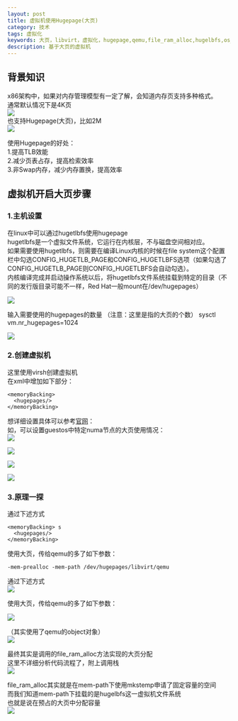 ```yaml
---
layout: post
title: 虚拟机使用Hugepage(大页)
category: 技术
tags: 虚拟化
keywords: 大页，libvirt，虚拟化，hugepage,qemu,file_ram_alloc,hugelbfs,os_mem_prealloc
description: 基于大页的虚拟机
---
```


## 背景知识 ##

x86架构中，如果对内存管理模型有一定了解，会知道内存页支持多种格式。  
通常默认情况下是4K页  
![](http://i.imgur.com/ZaYkrBJ.png)  
也支持Hugepage(大页)，比如2M  
![](http://i.imgur.com/Smq3S2b.png)

使用Hugepage的好处：  
1.提高TLB效能  
2.减少页表占存，提高检索效率  
3.非Swap内存，减少内存置换，提高效率

## 虚拟机开启大页步骤 ##

### 1.主机设置 ###

在linux中可以通过hugetlbfs使用hugepage  
hugetlbfs是一个虚拟文件系统，它运行在内核层，不与磁盘空间相对应。  
如果需要使用hugetlbfs，则需要在编译Linux内核的时候在file system这个配置栏中勾选CONFIG_HUGETLB_PAGE和CONFIG_HUGETLBFS选项（如果勾选了CONFIG_HUGETLB_PAGE则CONFIG_HUGETLBFS会自动勾选）。  
内核编译完成并启动操作系统以后，将hugetlbfs文件系统挂载到特定的目录（不同的发行版目录可能不一样，Red Hat一般mount在/dev/hugepages）  

![](http://i.imgur.com/ps3c2Qu.png)  

输入需要使用的hugepages的数量
（注意：这里是指的大页的个数）
    sysctl vm.nr_hugepages=1024

![](http://i.imgur.com/639HCHX.png)

### 2.创建虚拟机 ###

这里使用virsh创建虚拟机  
在xml中增加如下部分：  

    <memoryBacking>
      <hugepages/>
    </memoryBacking>

想详细设置具体可以参考[官网](http://libvirt.org/formatdomain.html#elementsOSKernel)：  
如，可以设置guestos中特定numa节点的大页使用情况：  
![](http://i.imgur.com/X12MAPl.png)

![](http://i.imgur.com/l5YM4pD.png)  

![](http://i.imgur.com/6WLP0Yb.png)

![](http://i.imgur.com/rgNEzLt.png)

### 3.原理一探 ###

通过下述方式  

    <memoryBacking> s
      <hugepages/>
    </memoryBacking>

使用大页，传给qemu的多了如下参数：  

    -mem-prealloc -mem-path /dev/hugepages/libvirt/qemu

通过下述方式  
![](http://i.imgur.com/clytJZu.png)

使用大页，传给qemu的多了如下参数：  

![](http://i.imgur.com/fujyZw8.png)

（其实使用了qemu的object对象）  
![](http://i.imgur.com/DtlIpmD.png)

最终其实是调用的file_ram_alloc方法实现的大页分配  
这里不详细分析代码流程了，附上调用栈  
![](http://i.imgur.com/AC1RFCk.png)

file_ram_alloc其实就是在mem-path下使用mkstemp申请了固定容量的空间  
而我们知道mem-path下挂载的是hugelbfs这一虚拟机文件系统  
也就是说在预占的大页中分配容量  
![](http://i.imgur.com/0X30qBW.png)